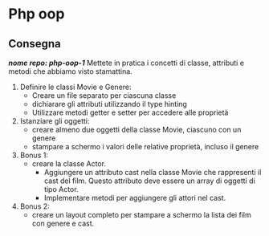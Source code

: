 # Php oop 
## Consegna
***nome repo: php-oop-1***
Mettete in pratica i concetti di classe, attributi e metodi che abbiamo visto stamattina.
1. Definire le classi Movie e Genere:
    - Creare un file separato per ciascuna classe            
    - dichiarare gli attributi utilizzando il type hinting
    -  Utilizzare metodi getter e setter per accedere alle proprietà
 2. Istanziare gli oggetti:
    - creare almeno due oggetti della classe Movie, ciascuno con un genere
    - stampare a schermo i valori delle relative proprietà, incluso il genere
3. Bonus 1:
    - creare la classe Actor.
        - Aggiungere un attributo cast nella classe Movie che rappresenti il cast del film. Questo attributo deve essere un array di oggetti di tipo Actor.
        - Implementare metodi per aggiungere gli attori nel cast.
 4. Bonus 2:
     - creare un layout completo per stampare a schermo la lista dei film con genere e cast. 
